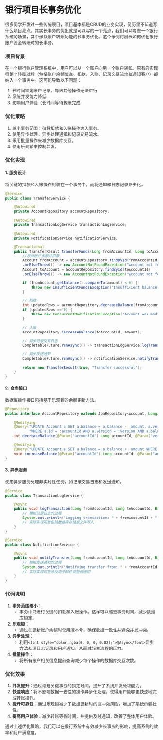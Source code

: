 # 银行项目长事务优化

<font style="color:rgba(0, 0, 0, 0.82);">很多同学开发过一些传统项目，项目基本都是CRUD的业务实现，简历里不知道写什么项目亮点，其实长事务的优化就是可以写的一个亮点，我们可以考虑一个银行系统的场景，其中涉及账户转账功能的长事务优化。这个示例将展示如何优化银行账户资金转账时的长事务。</font>

### <font style="color:rgba(0, 0, 0, 0.82);">项目背景</font>
<font style="color:rgba(0, 0, 0, 0.82);">在一个银行账户管理系统中，用户可以从一个账户向另一个账户转账。原有的实现将整个转账过程（包括账户余额检查、扣款、入账、记录交易流水和通知客户）都纳入一个事务中。这可能导致以下问题：</font>

1. <font style="color:rgba(0, 0, 0, 0.82);">长时间锁定账户记录，导致其他操作无法进行</font>
2. <font style="color:rgba(0, 0, 0, 0.82);">系统并发能力降低</font>
3. <font style="color:rgba(0, 0, 0, 0.82);">影响用户体验（长时间等待转账完成）</font>

### <font style="color:rgba(0, 0, 0, 0.82);">优化策略</font>
1. <font style="color:rgba(0, 0, 0, 0.82);">缩小事务范围：仅将扣款和入账操作纳入事务。</font>
2. <font style="color:rgba(0, 0, 0, 0.82);">使用异步处理：异步处理通知和记录交易流水。</font>
3. <font style="color:rgba(0, 0, 0, 0.82);">采用批量操作来减少数据库交互。</font>
4. <font style="color:rgba(0, 0, 0, 0.82);">使用乐观锁来控制并发。</font>

### <font style="color:rgba(0, 0, 0, 0.82);">优化实现</font>
#### <font style="color:rgba(0, 0, 0, 0.82);">1. 服务设计</font>
<font style="color:rgba(0, 0, 0, 0.82);">将关键的扣款和入账操作封装在一个事务中，而将通知和日志记录异步化。</font>

```java
@Service  
public class TransferService {  

    @Autowired  
    private AccountRepository accountRepository;  

    @Autowired  
    private TransactionLogService transactionLogService;  

    @Autowired  
    private NotificationService notificationService;  

    @Transactional  
    public TransferResult transferFunds(Long fromAccountId, Long toAccountId, BigDecimal amount) {  
        //核对账户余额并扣款  
        Account fromAccount = accountRepository.findById(fromAccountId)  
        .orElseThrow(() -> new AccountNotFoundException("Account not found: " + fromAccountId));  
        Account toAccount = accountRepository.findById(toAccountId)  
        .orElseThrow(() -> new AccountNotFoundException("Account not found: " + toAccountId));  

        if (fromAccount.getBalance().compareTo(amount) < 0) {  
            throw new InsufficientFundsException("Insufficient balance in account: " + fromAccountId);  
        }  

        // 扣款  
        int updatedRows = accountRepository.decreaseBalance(fromAccountId, fromAccount.getVersion(), amount);  
        if (updatedRows == 0) {  
            throw new ConcurrentModificationException("Account was modified concurrently: " + fromAccountId);  
        }  

        // 入账  
        accountRepository.increaseBalance(toAccountId, amount);  

        // 异步记录交易日志  
        CompletableFuture.runAsync(() -> transactionLogService.logTransaction(fromAccountId, toAccountId, amount));  

        // 异步发送通知  
        CompletableFuture.runAsync(() -> notificationService.notifyTransfer(fromAccountId, toAccountId, amount));  

        return new TransferResult(true, "Transfer successful");  
    }  
}
```

#### <font style="color:rgba(0, 0, 0, 0.82);">2. 仓库接口</font>
<font style="color:rgba(0, 0, 0, 0.82);">数据库操作接口包括基于乐观锁的余额更新方法。</font>

```java
@Repository  
public interface AccountRepository extends JpaRepository<Account, Long> {  

    @Modifying  
    @Query("UPDATE Account a SET a.balance = a.balance - :amount, a.version = a.version + 1 " +  
           "WHERE a.id = :accountId AND a.version = :version AND a.balance >= :amount")  
    int decreaseBalance(@Param("accountId") Long accountId, @Param("version") Long version, @Param("amount") BigDecimal amount);  

    @Modifying  
    @Query("UPDATE Account a SET a.balance = a.balance + :amount WHERE a.id = :accountId")  
    void increaseBalance(@Param("accountId") Long accountId, @Param("amount") BigDecimal amount);  
}
```

#### <font style="color:rgba(0, 0, 0, 0.82);">3. 异步服务</font>
<font style="color:rgba(0, 0, 0, 0.82);">使用异步服务处理非实时性任务，如记录交易日志和发送通知。</font>

```java
@Service  
public class TransactionLogService {  

    @Async  
    public void logTransaction(Long fromAccountId, Long toAccountId, BigDecimal amount) {  
        // 模拟记录日志的过程  
        System.out.println("Logging transaction: " + fromAccountId + " to " + toAccountId + " Amount: " + amount);  
        // 实际实现可能包括数据库存储或文件写入  
    }  
}  

@Service  
public class NotificationService {  

    @Async  
    public void notifyTransfer(Long fromAccountId, Long toAccountId, BigDecimal amount) {  
        // 模拟发送通知的过程  
        System.out.println("Notifying transfer from: " + fromAccountId + " to: " + toAccountId + " Amount: " + amount);  
        // 实际实现可能涉及电子邮件或短信通知  
    }  
}
```

### <font style="color:rgba(0, 0, 0, 0.82);">代码说明</font>
1. **<font style="color:rgba(0, 0, 0, 0.82);">事务范围缩小</font>**<font style="color:rgba(0, 0, 0, 0.82);">：</font>
    - <font style="color:rgba(0, 0, 0, 0.82);">事务中只进行关键的扣款和入账操作。这样可以缩短事务时间，减少数据库锁定。</font>
2. **<font style="color:rgba(0, 0, 0, 0.82);">乐观锁</font>**<font style="color:rgba(0, 0, 0, 0.82);">：</font>
    - <font style="color:rgba(0, 0, 0, 0.82);">通过在更新账户余额时使用版本号，确保数据一致性并避免并发冲突。</font>
3. **<font style="color:rgba(0, 0, 0, 0.82);">异步处理</font>**<font style="color:rgba(0, 0, 0, 0.82);">：</font>
    - <font style="color:rgba(0, 0, 0, 0.82);">利用</font>`<font style="color:rgba(0, 0, 0, 0.82);">@Async</font>`<font style="color:rgba(0, 0, 0, 0.82);">异步方法处理日志记录和用户通知，从而减轻主流程的压力。</font>
4. **<font style="color:rgba(0, 0, 0, 0.82);">批量操作</font>**<font style="color:rgba(0, 0, 0, 0.82);">：</font>
    - <font style="color:rgba(0, 0, 0, 0.82);">将所有账户相关信息提前查询减少每个操作的数据库交互次数。</font>

### <font style="color:rgba(0, 0, 0, 0.82);">优化效果</font>
1. **<font style="color:rgba(0, 0, 0, 0.82);">并发提升</font>**<font style="color:rgba(0, 0, 0, 0.82);">：通过缩短关键事务的锁定时间，提升了系统并发处理能力。</font>
2. **<font style="color:rgba(0, 0, 0, 0.82);">快速响应</font>**<font style="color:rgba(0, 0, 0, 0.82);">：将不影响数据一致性的操作异步化处理，使得用户能够更快速地完成转账操作。</font>
3. **<font style="color:rgba(0, 0, 0, 0.82);">提升可靠性</font>**<font style="color:rgba(0, 0, 0, 0.82);">：通过乐观锁减少了数据更新时的锁冲突风险，增加了系统的健壮性。</font>
4. **<font style="color:rgba(0, 0, 0, 0.82);">提高用户体验</font>**<font style="color:rgba(0, 0, 0, 0.82);">：减少转账等待时间，并提供及时通知，改善了整体用户体验。</font>

<font style="color:rgba(0, 0, 0, 0.82);">通过上述优化策略，我们可以在银行系统中有效减少长事务的影响，提高系统的效率和用户满意度。</font>

